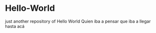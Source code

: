 # Hello-World
just another repository of Hello World 
Quien iba a pensar que iba a llegar hasta acá

